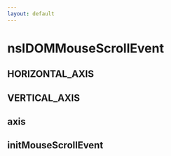 ```yaml
---
layout: default
---
```


# nsIDOMMouseScrollEvent #

## HORIZONTAL_AXIS ##

## VERTICAL_AXIS ##

## axis ##

## initMouseScrollEvent ##
